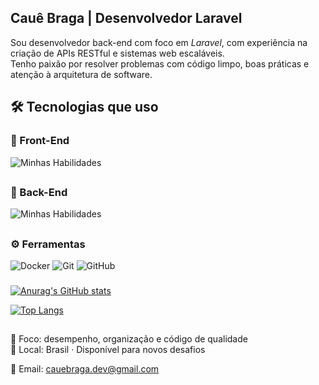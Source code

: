 ## Cauê Braga | Desenvolvedor Laravel

Sou desenvolvedor back-end com foco em *Laravel*, com experiência na criação de APIs RESTful e sistemas web escaláveis.  
Tenho paixão por resolver problemas com código limpo, boas práticas e atenção à arquitetura de software.


## 🛠️ Tecnologias que uso
### 🎨 Front-End
![Minhas Habilidades](https://skillicons.dev/icons?i=html,css,react,js,vue,bootstrap,tailwind)
##
### 🧰 Back-End
![Minhas Habilidades](https://skillicons.dev/icons?i=php,laravel,mysql,nodejs,express)
##
### ⚙️ Ferramentas
![Docker](https://skillicons.dev/icons?i=docker)
![Git](https://skillicons.dev/icons?i=git)
![GitHub](https://skillicons.dev/icons?i=github)

### 

[![Anurag's GitHub stats](https://github-readme-stats.vercel.app/api?username=kakabraga&show_icons=true&theme=dracula)](https://github.com/anuraghazra/github-readme-stats)

[![Top Langs](https://github-readme-stats.vercel.app/api/top-langs/?username=kakabraga&layout=compact&theme=dracula)](https://github.com/anuraghazra/github-readme-stats)

##
🎯 Foco: desempenho, organização e código de qualidade  
📍 Local: Brasil · Disponível para novos desafios

📧 Email: cauebraga.dev@gmail.com
